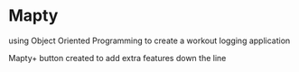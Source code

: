 # Mapty
using Object Oriented Programming to create a workout logging application


Mapty+ button created to add extra features down the line
